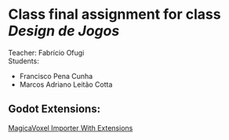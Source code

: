 # Class final assignment for class *Design de Jogos*
Teacher: Fabrício Ofugi \
Students:
* Francisco Pena Cunha
* Marcos Adriano Leitão Cotta

## Godot Extensions:
[MagicaVoxel Importer With Extensions](https://github.com/CloneDeath/MagicaVoxel-Importer-with-Extensions)